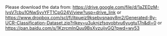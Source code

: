 Please download the data from:
https://drive.google.com/file/d/1aZEDzM-IysV7cbu1ONwSyvYFT1CpG24V/view?usp=drive_link
or
https://www.dropbox.com/scl/fi/itpueiz9ksebvsnaqv8m2/Generated-By-UCR-Classification-Dataset.zip?rlkey=u3uknjzfsqvobtvu6yugtu17n&dl=0
or
https://pan.baidu.com/s/1KzrcmlnQuu9BsXvzuijvGQ?pwd=wy53
